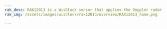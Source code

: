 ```yaml
---
rak_desc: RAK12013 is a WisBlock sensor that applies the Doppler radar effect to detect moving objects/motion using microwaves at a 360 degrees angle within 7 meters radius.
rak_img: /assets/images/wisblock/rak12013/overview/RAK12013_home.png

---
```


<rk-redirect to="/Product-Categories/WisBlock/RAK12013/Overview/" />